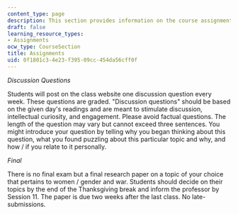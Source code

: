 ```yaml
---
content_type: page
description: This section provides information on the course assignments.
draft: false
learning_resource_types:
- Assignments
ocw_type: CourseSection
title: Assignments
uid: 0f1801c3-4e23-f395-09cc-454da56cff0f
---
```

*Discussion Questions*

Students will post on the class website one discussion question every week. These questions are graded. "Discussion questions" should be based on the given day's readings and are meant to stimulate discussion, intellectual curiosity, and engagement. Please avoid factual questions. The length of the question may vary but cannot exceed three sentences. You might introduce your question by telling why you began thinking about this question, what you found puzzling about this particular topic and why, and how / if you relate to it personally.

*Final*

There is no final exam but a final research paper on a topic of your choice that pertains to women / gender and war. Students should decide on their topics by the end of the Thanksgiving break and inform the professor by Session 11. The paper is due two weeks after the last class. No late-submissions.